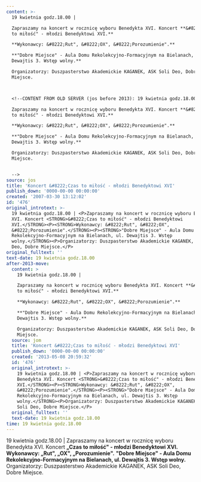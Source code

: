 ```yaml
---
content: >-
  19 kwietnia godz.18.00 | 

  Zapraszamy na koncert w rocznicę wyboru Benedykta XVI. Koncert **&#8222;Czas
  to miłość" - młodzi Benedyktowi XVI.**

  **Wykonawcy: &#8222;Rut", &#8222;OX", &#8222;Porozumienie".**

  **"Dobre Miejsce" - Aula Domu Rekolekcyjno-Formacyjnym na Bielanach, ul.
  Dewajtis 3. Wstęp wolny.**

  Organizatorzy: Duszpasterstwo Akademickie KAGANEK, ASK Soli Deo, Dobre
  Miejsce.



  <!--CONTENT FROM OLD SERVER (jos before 2013): 19 kwietnia godz.18.00 | 

  Zapraszamy na koncert w rocznicę wyboru Benedykta XVI. Koncert **&#8222;Czas
  to miłość" - młodzi Benedyktowi XVI.**

  **Wykonawcy: &#8222;Rut", &#8222;OX", &#8222;Porozumienie".**

  **"Dobre Miejsce" - Aula Domu Rekolekcyjno-Formacyjnym na Bielanach, ul.
  Dewajtis 3. Wstęp wolny.**

  Organizatorzy: Duszpasterstwo Akademickie KAGANEK, ASK Soli Deo, Dobre
  Miejsce.


  -->
source: jos
title: 'Koncert &#8222;Czas to miłość - młodzi Benedyktowi XVI'
publish_down: '0000-00-00 00:00:00'
created: '2007-03-30 13:12:02'
id: '476'
original_introtext: >-
  19 kwietnia godz.18.00 | <P>Zapraszamy na koncert w rocznicę wyboru Benedykta
  XVI. Koncert <STRONG>&#8222;Czas to miłość" - młodzi Benedyktowi
  XVI.</STRONG><P><STRONG>Wykonawcy: &#8222;Rut", &#8222;OX",
  &#8222;Porozumienie".</STRONG><P><STRONG>"Dobre Miejsce" - Aula Domu
  Rekolekcyjno-Formacyjnym na Bielanach, ul. Dewajtis 3. Wstęp
  wolny.</STRONG><P>Organizatorzy: Duszpasterstwo Akademickie KAGANEK, ASK Soli
  Deo, Dobre Miejsce.</P>
original_fulltext: ''
text-date: 19 kwietnia godz.18.00
after-2013-move:
  content: >
    19 kwietnia godz.18.00 | 

    Zapraszamy na koncert w rocznicę wyboru Benedykta XVI. Koncert **&#8222;Czas
    to miłość" - młodzi Benedyktowi XVI.**

    **Wykonawcy: &#8222;Rut", &#8222;OX", &#8222;Porozumienie".**

    **"Dobre Miejsce" - Aula Domu Rekolekcyjno-Formacyjnym na Bielanach, ul.
    Dewajtis 3. Wstęp wolny.**

    Organizatorzy: Duszpasterstwo Akademickie KAGANEK, ASK Soli Deo, Dobre
    Miejsce.
  source: jom
  title: 'Koncert &#8222;Czas to miłość - młodzi Benedyktowi XVI'
  publish_down: '0000-00-00 00:00:00'
  created: '2013-05-08 20:59:32'
  id: '476'
  original_introtext: >-
    19 kwietnia godz.18.00 | <P>Zapraszamy na koncert w rocznicę wyboru
    Benedykta XVI. Koncert <STRONG>&#8222;Czas to miłość" - młodzi Benedyktowi
    XVI.</STRONG><P><STRONG>Wykonawcy: &#8222;Rut", &#8222;OX",
    &#8222;Porozumienie".</STRONG><P><STRONG>"Dobre Miejsce" - Aula Domu
    Rekolekcyjno-Formacyjnym na Bielanach, ul. Dewajtis 3. Wstęp
    wolny.</STRONG><P>Organizatorzy: Duszpasterstwo Akademickie KAGANEK, ASK
    Soli Deo, Dobre Miejsce.</P>
  original_fulltext: ''
  text-date: 19 kwietnia godz.18.00
time: 19 kwietnia godz.18.00
---
```

19 kwietnia godz.18.00 | 
Zapraszamy na koncert w rocznicę wyboru Benedykta XVI. Koncert **&#8222;Czas to miłość" - młodzi Benedyktowi XVI.**
**Wykonawcy: &#8222;Rut", &#8222;OX", &#8222;Porozumienie".**
**"Dobre Miejsce" - Aula Domu Rekolekcyjno-Formacyjnym na Bielanach, ul. Dewajtis 3. Wstęp wolny.**
Organizatorzy: Duszpasterstwo Akademickie KAGANEK, ASK Soli Deo, Dobre Miejsce.


<!--CONTENT FROM OLD SERVER (jos before 2013): 19 kwietnia godz.18.00 | 
Zapraszamy na koncert w rocznicę wyboru Benedykta XVI. Koncert **&#8222;Czas to miłość" - młodzi Benedyktowi XVI.**
**Wykonawcy: &#8222;Rut", &#8222;OX", &#8222;Porozumienie".**
**"Dobre Miejsce" - Aula Domu Rekolekcyjno-Formacyjnym na Bielanach, ul. Dewajtis 3. Wstęp wolny.**
Organizatorzy: Duszpasterstwo Akademickie KAGANEK, ASK Soli Deo, Dobre Miejsce.

-->

<!--{{json:{"created_date":"2007-03-30 13:12:02","publish_down":"0000-00-00 00:00:00","id":"476"}}}-->